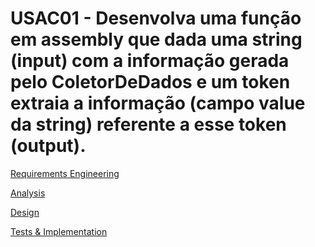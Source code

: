 # USAC01 - Desenvolva uma função em assembly que dada uma string (input) com a informação gerada pelo ColetorDeDados e um token extraia a informação (campo value da string) referente a esse token (output).
[Requirements Engineering](01.requirements-engineering/Readme.md)

[Analysis](02.analysis/Readme.md)

[Design](03.design/Readme.md)

[Tests & Implementation ](04.tests-and-implementation/Readme.md)
